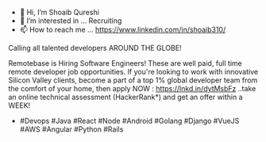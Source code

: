 - 👋 Hi, I’m Shoaib Qureshi
- 👀 I’m interested in ... Recruiting
- 📫 How to reach me ...
https://www.linkedin.com/in/shoaib310/
<!---
shoaib-310/shoaib-310 is a ✨ special ✨ repository because its `README.md` (this file) appears on your GitHub profile.
You can click the Preview link to take a look at your changes.
--->
Calling all talented developers AROUND THE GLOBE!

Remotebase is Hiring Software Engineers!
These are well paid, full time remote developer job opportunities. If you're looking to work with innovative Silicon Valley clients, become a part of a top 1% global developer team from the comfort of your home, then apply NOW : https://lnkd.in/dytMsbFz
..take an online technical assessment (HackerRank*) and get an offer within a WEEK!

* #Devops #Java #React #Node #Android #Golang #Django #VueJS #AWS #Angular #Python #Rails

